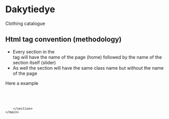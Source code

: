 # Dakytiedye
Clothing catalogue

## Html tag convention (methodology)
- Every section in the <main/> tag will have the name of the page (home) followed by the name of the section itself (slider)
- As well the section will have the same class name but without the name of the page

Here a example
<code>
    <main>
        <section class="pageName-main_sectionName main_sectionName">

        </section>
    </main>
</code>